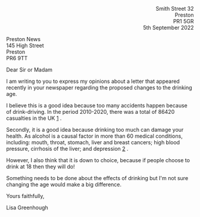 <p dir="rtl">32 Smith Street<br>
Preston<br>
PR1 5GR<br>
5th September 2022</p>

Preston News<br>
145 High Street<br>
Preston<br>
PR6 9TT<br>


Dear Sir or Madam

I am writing to you to express my opinions about a letter that appeared
recently in your newspaper regarding the proposed changes to the
drinking age.

I believe this is a good idea because too many accidents happen because of
drink-driving. In the period 2010-2020, there was a total of 86420 casualties
in the UK [1](https://www.quittance.co.uk/uk-drink-driving-statistics) .

Secondly, it is a good idea because drinking too much can damage your
health. As alcohol is a causal factor in more than 60 medical conditions, including: 
mouth, throat, stomach, liver and breast cancers; high blood pressure, 
cirrhosis of the liver; and depression [2](https://www.gov.uk/government/publications/the-public-health-burden-of-alcohol-evidence-review) .

However, I also think that it is down to choice, because if people choose 
to drink at 18 then they will do!

Something needs to be done about the effects of drinking but I'm not sure
changing the age would make a big difference.

Yours faithfully,

Lisa Greenhough
